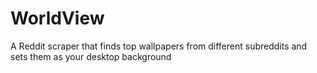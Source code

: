 # WorldView
A Reddit scraper that finds top wallpapers from different subreddits and sets them as your desktop background
